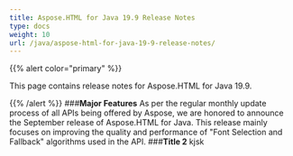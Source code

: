 ```yaml
---
title: Aspose.HTML for Java 19.9 Release Notes
type: docs
weight: 10
url: /java/aspose-html-for-java-19-9-release-notes/
---
```


{{% alert color="primary" %}} 

This page contains release notes for Aspose.HTML for Java 19.9.

{{% /alert %}} 
###**Major Features** 
As per the regular monthly update process of all APIs being offered by Aspose, we are honored to announce the September release of Aspose.HTML for Java. This release mainly focuses on improving the quality and performance of "Font Selection and Fallback" algorithms used in the API.
###**Title 2**
kjsk